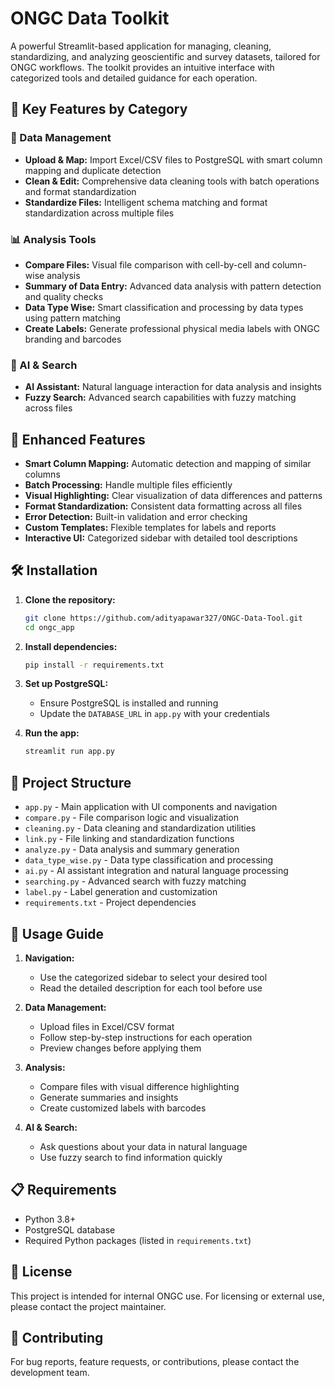 # ONGC Data Toolkit

A powerful Streamlit-based application for managing, cleaning, standardizing, and analyzing geoscientific and survey datasets, tailored for ONGC workflows. The toolkit provides an intuitive interface with categorized tools and detailed guidance for each operation.

## 🎯 Key Features by Category

### 📂 Data Management

* **Upload & Map:** Import Excel/CSV files to PostgreSQL with smart column mapping and duplicate detection
* **Clean & Edit:** Comprehensive data cleaning tools with batch operations and format standardization
* **Standardize Files:** Intelligent schema matching and format standardization across multiple files

### 📊 Analysis Tools

* **Compare Files:** Visual file comparison with cell-by-cell and column-wise analysis
* **Summary of Data Entry:** Advanced data analysis with pattern detection and quality checks
* **Data Type Wise:** Smart classification and processing by data types using pattern matching
* **Create Labels:** Generate professional physical media labels with ONGC branding and barcodes

### 🤖 AI & Search

* **AI Assistant:** Natural language interaction for data analysis and insights
* **Fuzzy Search:** Advanced search capabilities with fuzzy matching across files

## 💫 Enhanced Features

* **Smart Column Mapping:** Automatic detection and mapping of similar columns
* **Batch Processing:** Handle multiple files efficiently
* **Visual Highlighting:** Clear visualization of data differences and patterns
* **Format Standardization:** Consistent data formatting across all files
* **Error Detection:** Built-in validation and error checking
* **Custom Templates:** Flexible templates for labels and reports
* **Interactive UI:** Categorized sidebar with detailed tool descriptions

## 🛠️ Installation

1.  **Clone the repository:**
    ```sh
    git clone https://github.com/adityapawar327/ONGC-Data-Tool.git
    cd ongc_app
    ```

2.  **Install dependencies:**
    ```sh
    pip install -r requirements.txt
    ```

3.  **Set up PostgreSQL:**
    * Ensure PostgreSQL is installed and running
    * Update the `DATABASE_URL` in `app.py` with your credentials

4.  **Run the app:**
    ```sh
    streamlit run app.py
    ```

## 📂 Project Structure

* `app.py` - Main application with UI components and navigation
* `compare.py` - File comparison logic and visualization
* `cleaning.py` - Data cleaning and standardization utilities
* `link.py` - File linking and standardization functions
* `analyze.py` - Data analysis and summary generation
* `data_type_wise.py` - Data type classification and processing
* `ai.py` - AI assistant integration and natural language processing
* `searching.py` - Advanced search with fuzzy matching
* `label.py` - Label generation and customization
* `requirements.txt` - Project dependencies

## 🎯 Usage Guide

1.  **Navigation:**

    * Use the categorized sidebar to select your desired tool
    * Read the detailed description for each tool before use

2.  **Data Management:**

    * Upload files in Excel/CSV format
    * Follow step-by-step instructions for each operation
    * Preview changes before applying them

3.  **Analysis:**

    * Compare files with visual difference highlighting
    * Generate summaries and insights
    * Create customized labels with barcodes

4.  **AI & Search:**

    * Ask questions about your data in natural language
    * Use fuzzy search to find information quickly

## 📋 Requirements

* Python 3.8+
* PostgreSQL database
* Required Python packages (listed in `requirements.txt`)

## 📜 License

This project is intended for internal ONGC use. For licensing or external use, please contact the project maintainer.

## 🤝 Contributing

For bug reports, feature requests, or contributions, please contact the development team.
